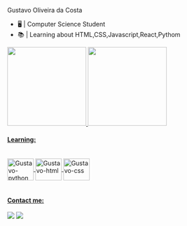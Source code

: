 
Gustavo Oliveira da Costa
- 🖥️ | Computer Science Student
- 📚 | Learning about HTML,CSS,Javascript,React,Pythom

<div>
<a href="https://github.com/seu-usuário-aqui">
<img height="180em" src="https://github-readme-stats.vercel.app/api/top-langs/?username=Gusttavo-costta&layout=compact&langs_count=7&theme=dracula"/>
<img height="180em" src="https://github-readme-stats.vercel.app/api?username=Gusttavo-costta&show_icons=true&theme=dracula&include_all_commits=true&count_private=true"/>
</div>

  <h4>Learning:</h4>
  <div style="display: inline_block"><br>
    <img align="center" alt="Gustavo-python" height="50" width="60" src="https://cdn.jsdelivr.net/gh/devicons/devicon/icons/python/python-original.svg" />
    <img align="center" alt="Gustavo-html" height="50" width="60" src="https://cdn.jsdelivr.net/gh/devicons/devicon/icons/html5/html5-original.svg" />
    <img align="center" alt="Gustavo-css" height="50" width="60" src="https://cdn.jsdelivr.net/gh/devicons/devicon/icons/css3/css3-original-wordmark.svg" />
    
  <br/>
    <br/>
    <h4>Contact me:</h4>
  <div>
    <a href="https://mail.google.com/mail/u/0/#inbox?compose=new" target="_blank"><img src= "https://img.shields.io/badge/Gmail-D14836?style=for-the-badge&logo=gmail&logoColor=white" target="_blank" ></a>
    <a href="https://www.linkedin.com/in/gustavo-costta/" target= "_blank"><img src= "https://img.shields.io/badge/LinkedIn-0077B5?style=for-the-badge&logo=linkedin&logoColor=white" target="_blank"></a>
    
